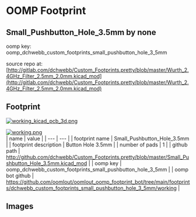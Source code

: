 # OOMP Footprint  
## Small_Pushbutton_Hole_3.5mm  by none  
  
oomp key: oomp_dchwebb_custom_footprints_small_pushbutton_hole_3_5mm  
  
source repo at: [http://gitlab.com/dchwebb/Custom_Footprints.pretty/blob/master/Wurth_2.4GHz_Filter_2.5mm_2.0mm.kicad_mod](http://gitlab.com/dchwebb/Custom_Footprints.pretty/blob/master/Wurth_2.4GHz_Filter_2.5mm_2.0mm.kicad_mod)  
## Footprint  
  
[![working_kicad_pcb_3d.png](working_kicad_pcb_3d_600.png)](working_kicad_pcb_3d.png)  
  
[![working.png](working_600.png)](working.png)  
| name | value | 
| --- | --- | 
| footprint name | Small_Pushbutton_Hole_3.5mm | 
| footprint description | Button Hole 3.5mm | 
| number of pads | 1 | 
| github path | http://github.com/dchwebb/Custom_Footprints.pretty/blob/master/Small_Pushbutton_Hole_3.5mm.kicad_mod | 
| oomp key | oomp_dchwebb_custom_footprints_small_pushbutton_hole_3_5mm | 
| oomp bot github | https://github.com/oomlout/oomlout_oomp_footprint_bot/tree/main/footprints/dchwebb_custom_footprints_small_pushbutton_hole_3_5mm/working | 
## Images  
